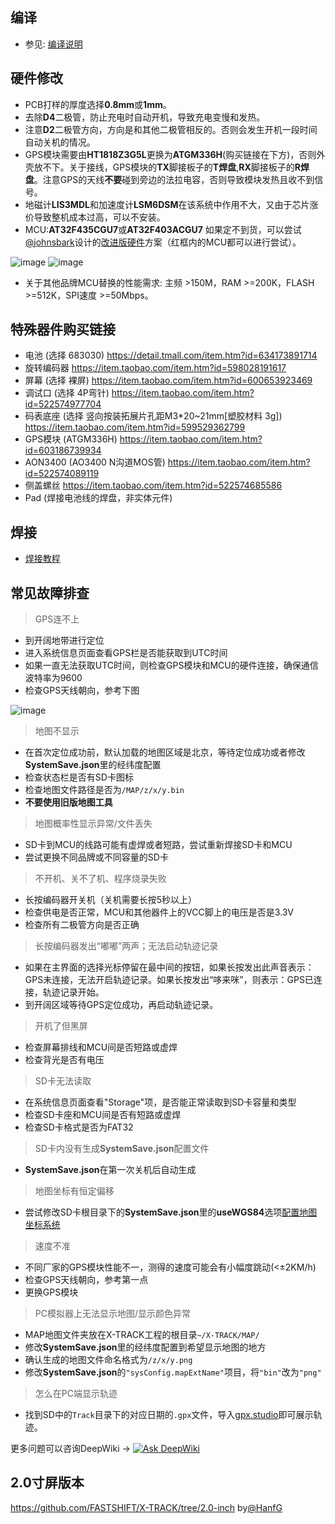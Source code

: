 ## 编译
* 参见: [编译说明](https://github.com/FASTSHIFT/X-TRACK/blob/main/Software/README.md)

## 硬件修改
* PCB打样的厚度选择**0.8mm**或**1mm**。
* 去除**D4**二极管，防止充电时自动开机，导致充电变慢和发热。
* 注意**D2**二极管方向，方向是和其他二极管相反的。否则会发生开机一段时间自动关机的情况。
* GPS模块需要由**HT1818Z3G5L**更换为**ATGM336H**(购买链接在下方)，否则外壳放不下。关于接线，GPS模块的**TX**脚接板子的**T焊盘**,**RX**脚接板子的**R焊盘**。注意GPS的天线**不要**碰到旁边的法拉电容，否则导致模块发热且收不到信号。
* 地磁计**LIS3MDL**和加速度计**LSM6DSM**在该系统中作用不大，又由于芯片涨价导致整机成本过高，可以不安装。
* MCU:**AT32F435CGU7**或**AT32F403ACGU7**
如果定不到货，可以尝试[@johnsbark](https://github.com/johnsbark)设计的[改进版硬件](https://github.com/FASTSHIFT/X-TRACK/tree/main/Hardware/X-TRACK%20%E6%94%B9%E8%BF%9B%E7%89%88)方案（红框内的MCU都可以进行尝试）。

![image](https://github.com/FASTSHIFT/X-TRACK/blob/main/Images/MCU%E9%80%89%E5%9E%8B/AT32F435.png)
![image](https://github.com/FASTSHIFT/X-TRACK/blob/main/Images/MCU%E9%80%89%E5%9E%8B/AT32F403A.png)

* 关于其他品牌MCU替换的性能需求: 主频 >150M，RAM >=200K，FLASH >=512K，SPI速度 >=50Mbps。 

## 特殊器件购买链接
* 电池 (选择 683030) https://detail.tmall.com/item.htm?id=634173891714
* 旋转编码器 https://item.taobao.com/item.htm?id=598028191617
* 屏幕 (选择 裸屏) https://item.taobao.com/item.htm?id=600653923469
* 调试口 (选择 4P弯针) https://item.taobao.com/item.htm?id=522574977704
* 码表底座 (选择 竖向按装拓展片孔距M3*20~21mm[塑胶材料 3g]) https://item.taobao.com/item.htm?id=599529362799
* GPS模块 (ATGM336H) https://item.taobao.com/item.htm?id=603186739934
* AON3400 (AO3400 N沟道MOS管) https://item.taobao.com/item.htm?id=522574089119
* 侧盖螺丝 https://item.taobao.com/item.htm?id=522574685586
* Pad (焊接电池线的焊盘，非实体元件)

## 焊接
* [焊接教程](https://github.com/FASTSHIFT/X-TRACK/blob/main/Hardware/%E7%84%8A%E6%8E%A5%E8%B0%83%E8%AF%95%E6%8C%87%E5%8C%97.md)

## 常见故障排查
> GPS连不上
* 到开阔地带进行定位
* 进入系统信息页面查看GPS栏是否能获取到UTC时间
* 如果一直无法获取UTC时间，则检查GPS模块和MCU的硬件连接，确保通信波特率为9600
* 检查GPS天线朝向，参考下图

![image](https://github.com/FASTSHIFT/X-TRACK/blob/main/Images/%E5%86%85%E9%83%A8%E8%A3%85%E9%85%8D%E5%9B%BE%E5%8F%82%E8%80%83.jpg)

> 地图不显示
* 在首次定位成功前，默认加载的地图区域是北京，等待定位成功或者修改**SystemSave.json**里的经纬度配置
* 检查状态栏是否有SD卡图标
* 检查地图文件路径是否为`/MAP/z/x/y.bin`
* **不要使用旧版地图工具**

> 地图概率性显示异常/文件丢失
* SD卡到MCU的线路可能有虚焊或者短路，尝试重新焊接SD卡和MCU
* 尝试更换不同品牌或不同容量的SD卡

> 不开机、关不了机、程序烧录失败
* 长按编码器开关机（关机需要长按5秒以上）
* 检查供电是否正常，MCU和其他器件上的VCC脚上的电压是否是3.3V
* 检查所有二极管方向是否正确

> 长按编码器发出“嘟嘟”两声；无法启动轨迹记录
* 如果在主界面的选择光标停留在最中间的按钮，如果长按发出此声音表示：GPS未连接，无法开启轨迹记录。如果长按发出“哆来咪”，则表示：GPS已连接，轨迹记录开始。
* 到开阔区域等待GPS定位成功，再启动轨迹记录。

> 开机了但黑屏
* 检查屏幕排线和MCU间是否短路或虚焊
* 检查背光是否有电压

> SD卡无法读取
* 在系统信息页面查看"Storage"项，是否能正常读取到SD卡容量和类型
* 检查SD卡座和MCU间是否有短路或虚焊
* 检查SD卡格式是否为FAT32

> SD卡内没有生成**SystemSave.json**配置文件
* **SystemSave.json**在第一次关机后自动生成

> 地图坐标有恒定偏移
* 尝试修改SD卡根目录下的**SystemSave.json**里的**useWGS84**选项[配置地图坐标系统](https://github.com/FASTSHIFT/X-TRACK/tree/main/Software#%E7%B3%BB%E7%BB%9F%E9%85%8D%E7%BD%AE%E6%96%87%E4%BB%B6)

> 速度不准
* 不同厂家的GPS模块性能不一，测得的速度可能会有小幅度跳动(<±2KM/h)
* 检查GPS天线朝向，参考第一点
* 更换GPS模块

> PC模拟器上无法显示地图/显示颜色异常
* MAP地图文件夹放在X-TRACK工程的根目录`~/X-TRACK/MAP/`
* 修改**SystemSave.json**里的经纬度配置到希望显示地图的地方
* 确认生成的地图文件命名格式为`/z/x/y.png`
* 修改**SystemSave.json**的`"sysConfig.mapExtName"`项目，将`"bin"`改为`"png"`

> 怎么在PC端显示轨迹
* 找到SD中的`Track`目录下的对应日期的`.gpx`文件，导入[gpx.studio](https://gpx.studio/zh/app)即可展示轨迹。

更多问题可以咨询DeepWiki -> [![Ask DeepWiki](https://deepwiki.com/badge.svg)](https://deepwiki.com/FASTSHIFT/X-TRACK)


## 2.0寸屏版本
https://github.com/FASTSHIFT/X-TRACK/tree/2.0-inch by[@HanfG](https://github.com/HanfG)
